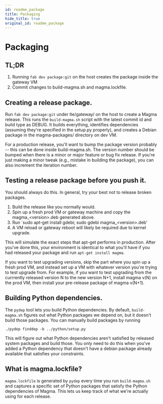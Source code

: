 ```yaml
---
id: readme_package
title: Packaging
hide_title: true
original_id: readme_package
---
```

# Packaging
TL;DR
-----
1. Running `fab dev package:git` on the host creates the package inside the
gateway VM
2. Commit changes to build-magma.sh and magma.lockfile.

Creating a release package.
---------------------------
Run `fab dev package:git` under lte/gateway/ on the host to create a Magma
release. This runs the `build-magma.sh` script with the latest commit id and
build type as DEBUG. It builds everything, identifies dependencies (assuming
they're specified in the setup.py properly), and creates a Debian package in the
magma-packages/ directory on dev VM.

For a production release, you'll want to bump the package version probably --
this can be done inside build-magma.sh. The version number should be bumped
when there is a minor or major feature or bug fix release. If you're just
making a minor tweak (e.g., mistake in building the package), you can also
increment the iteration number.

Testing a release package before you push it.
---------------------------------------------
You should always do this. In general, try your best not to release broken
packages.

1. Build the release like you normally would.
2. Spin up a fresh prod VM or gateway machine and copy the magma_&lt;version&gt;.deb
generated above.
3. Run `sudo apt-get install gdebi; sudo gdebi magma_&lt;version&gt;.deb' 
4. A VM reload or gateway reboot will likely be required due to kernel upgrade.

This will simulate the exact steps that apt-get performs in production.
After you've done this, your environment is identical to what you'll have if
you had released your package and run `apt-get install magma`.

If you want to test upgrading versions, skip the part where you spin up a fresh
prod VM, and instead set up a VM with whatever version you're trying to test
upgrade from. For example, if you want to test upgrading from the currrently
released version N to the new version N+1, install magma v(N) on the prod VM,
then install your pre-release package of magma v(N+1).

Building Python dependencies.
-----------------------------
The `pydep` tool lets you build Python dependencies. By default,
`build-magma.sh` figures out what Python packages we depend on, but it doesn't
build those packages. You can manually build packages by running

`./pydep finddep -b ../python/setup.py`

This will figure out what Python dependencies aren't satisfied by released
system packages and build those. You only need to do this when you've added a
Python dependency that doesn't have a debian package already available that
satisfies your constraints.

What is magma.lockfile?
-----------------------
`magma.lockfile` is generated by `pydep` every time you run `build-magma.sh`
and captures a specific set of Python packages that satisfy the Python
dependencies of Magma. This lets us keep track of what we're actually using for
each release.

